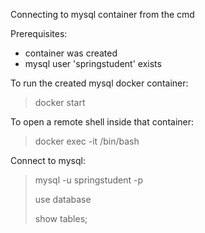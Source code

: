 Connecting to mysql container from the cmd

Prerequisites:
  - container was created
  - mysql user 'springstudent' exists

To run the created mysql docker container:
> docker start <container-name>

To open a remote shell inside that container:
> docker exec -it <container-id-or-name> /bin/bash

Connect to mysql:
> mysql -u springstudent -p
> 
> use database <database-name>
> 
> show tables;